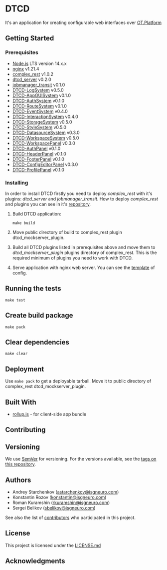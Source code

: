 # DTCD

It's an application for creating configurable web interfaces over [OT.Platform](https://ot-platform.ru/)

## Getting Started

### Prerequisites

- [Node.js](https://nodejs.org/en/) LTS version 14.x.x
- [nginx](https://nginx.org) v1.21.4
- [complex_rest](https://github.com/ISGNeuroTeam/complex_rest) v1.0.2
- [dtcd_server](https://github.com/ISGNeuroTeam/dtcd_server) v0.2.0
- [jobmanager_transit](https://github.com/ISGNeuroTeam/jobsmanager_transit) v0.1.0
- [DTCD-LogSystem](https://github.com/ISGNeuroTeam/DTCD-LogSystem) v0.5.0
- [DTCD-AppGUISystem](https://github.com/ISGNeuroTeam/DTCD-AppGUISystem) v0.1.0
- [DTCD-AuthSystem](https://github.com/ISGNeuroTeam/DTCD-AuthSystem) v0.1.0
- [DTCD-RouteSystem](https://github.com/ISGNeuroTeam/DTCD-RouteSystem) v0.1.0
- [DTCD-EventSystem](https://github.com/ISGNeuroTeam/DTCD-EventSystem) v0.4.0
- [DTCD-InteractionSystem](https://github.com/ISGNeuroTeam/DTCD-InteractionSystem) v0.4.0
- [DTCD-StorageSystem](https://github.com/ISGNeuroTeam/DTCD-StorageSystem) v0.5.0
- [DTCD-StyleSystem](https://github.com/ISGNeuroTeam/DTCD-StyleSystem) v0.5.0
- [DTCD-DatasourceSystem](https://github.com/ISGNeuroTeam/DTCD-DatasourceSystem) v0.3.0
- [DTCD-WorkspaceSystem](https://github.com/ISGNeuroTeam/DTCD-WorkspaceSystem) v0.5.0
- [DTCD-WorkspacePanel](https://github.com/ISGNeuroTeam/DTCD-WorkspacePanel) v0.3.0
- [DTCD-AuthPanel](https://github.com/ISGNeuroTeam/DTCD-AuthPanel) v0.1.0
- [DTCD-HeaderPanel](https://github.com/ISGNeuroTeam/DTCD-HeaderPanel) v0.1.0
- [DTCD-FooterPanel](https://github.com/ISGNeuroTeam/DTCD-FooterPanel) v0.1.0
- [DTCD-ConfigEditorPanel](https://github.com/ISGNeuroTeam/DTCD-ConfigEditorPanel) v0.3.0
- [DTCD-ProfilePanel](https://github.com/ISGNeuroTeam/DTCD-ProfilePanel) v0.1.0

### Installing

In order to install DTCD firstly you need to deploy _complex_rest_ with it's plugins: _dtcd_server_ and _jobmanager_transit_. How to deploy _complex_rest_ and plugins you can see in it's [repository](https://github.com/ISGNeuroTeam/complex_rest).

1. Build DTCD application:

   ```
   make build
   ```

2. Move public directory of build to complex_rest plugin dtcd_mockserver_plugin.
3. Build all DTCD plugins listed in prerequisites above and move them to _dtcd_mockserver_plugin_ plugins directory of complex_rest. This is the required minimum of plugins you need to work with DTCD.
4. Serve application with nginx web server. You can see the [template](/docs/nginx_config.conf.template) of config.

## Running the tests

```
make test
```

## Create build package

```
make pack
```

## Clear dependencies

```
make clear
```

## Deployment

Use `make pack` to get a deployable tarball. Move it to public directory of complex_rest dtcd_mockserver_plugin.

## Built With

- [rollup.js](https://maven.apache.org/) - for client-side app bundle

## Contributing

## Versioning

We use [SemVer](http://semver.org/) for versioning. For the versions available, see the [tags on this repository](https://github.com/ISGNeuroTeam/DataCAD/tags).

## Authors

- Andrey Starchenkov (astarchenkov@isgneuro.com)
- Konstantin Rozov (konstantin@isgneuro.com)
- Roman Kuramshin (rkuramshin@isgneuro.com)
- Sergei Belikov (sbelikov@isgneuro.com)

See also the list of [contributors](https://github.com/ISGNeuroTeam/DataCAD/contributors) who participated in this project.

## License

This project is licensed under the [LICENSE.md](LICENSE.md)

## Acknowledgments
